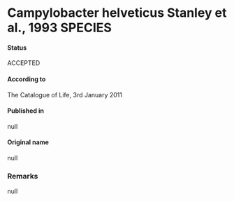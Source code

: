 # Campylobacter helveticus Stanley et al., 1993 SPECIES

#### Status
ACCEPTED

#### According to
The Catalogue of Life, 3rd January 2011

#### Published in
null

#### Original name
null

### Remarks
null